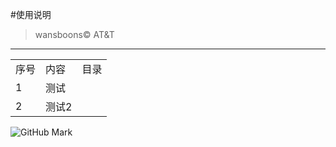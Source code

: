 #使用说明
> wansboons&copy; AT&amp;T
***

<table>
	<tr>
		<tr>
			<td>序号</td>
			<td>内容</td>
			<td>目录</td>
		</tr>
		<tr>
			<td>1</td>
			<td>测试</td>
			<td></td>
		</tr>
		<tr>
			<td>2</td>
			<td>测试2</td>
			<td></td>
		</tr>
	</tr>
</table>


![GitHub Mark](http://github.global.ssl.fastly.net/images/modules/logos_page/GitHub-Mark.png "GitHub Mark")



